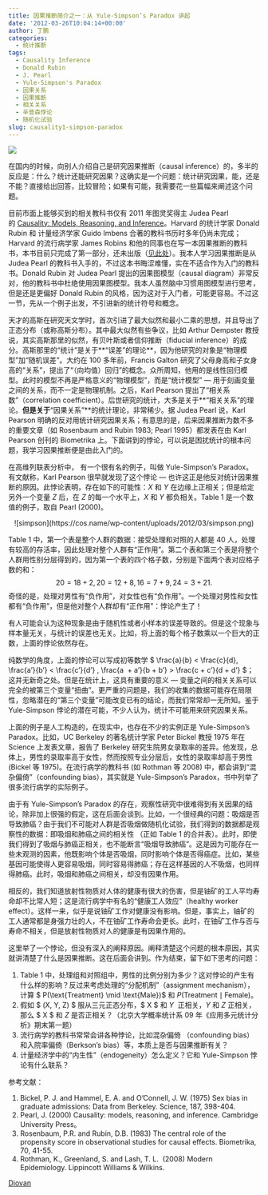 ```yaml
---
title: 因果推断简介之一：从 Yule-Simpson’s Paradox 讲起
date: '2012-03-26T10:04:14+00:00'
author: 丁鹏
categories:
  - 统计推断
tags:
  - Causality Inference
  - Donald Rubin
  - J. Pearl
  - Yule-Simpson's Paradox
  - 因果关系
  - 因果推断
  - 相关关系
  - 辛普森悖论
  - 随机化试验
slug: causality1-simpson-paradox
---
```


![](https://cos.name/wp-content/uploads/2012/03/causality2-cover.jpg)

在国内的时候，向别人介绍自己是研究因果推断（causal inference）的，多半的反应是：什么？统计还能研究因果？这确实是一个问题：统计研究因果，能，还是不能？直接给出回答，比较冒险；如果有可能，我需要花一些篇幅来阐述这个问题。

目前市面上能够买到的相关教科书仅有 2011 年图灵奖得主 Judea Pearl 的 [Causality: Models, Reasoning, and Inference](http://bayes.cs.ucla.edu/BOOK-2K/)。Harvard 的统计学家 Donald Rubin 和 计量经济学家 Guido Imbens 合著的教科书历时多年仍尚未完成；Harvard 的流行病学家 James Robins 和他的同事也在写一本因果推断的教科书，本书目前只完成了第一部分，还未出版（[见此处](http://www.hsph.harvard.edu/faculty/miguel-hernan/causal-inference-book/)）。我本人学习因果推断是从 Judea Pearl 的教科书入手的，不过这本书晦涩难懂，实在不适合作为入门的教科书。Donald Rubin 对 Judea Pearl 提出的因果图模型（causal diagram）非常反对，他的教科书中杜绝使用因果图模型。我本人虽然脑中习惯用图模型进行思考，但是还是更偏好 Donald Rubin 的风格，因为这对于入门者，可能更容易。不过这一节，先从一个例子出发，不引进新的统计符号和概念。

天才的高斯在研究天文学时，首次引进了最大似然和最小二乘的思想，并且导出了正态分布（或称高斯分布）。其中最大似然有些争议，比如 Arthur Dempster 教授说，其实高斯那里的似然，有贝叶斯或者信仰推断（fiducial inference）的成分。高斯那里的“统计”是关于**“误差”的理论**，因为他研究的对象是“物理模型”加“随机误差”。大约在 100 多年前，Francis Galton 研究了父母身高和子女身高的“关系”，提出了“（向均值）回归”的概念。众所周知，他用的是线性回归模型。此时的模型不再是严格意义的“物理模型”，而是“统计模型” — 用于刻画变量之间的关系，而不一定是物理机制。之后，Karl Pearson 提出了“相关系数”（correlation coefficient）。后世研究的统计，大多是关于**“相关关系”的理论。**但是关于**“因果关系”**的统计理论，非常稀少。据 Judea Pearl 说，Karl Pearson 明确的反对用统计研究因果关系；有意思的是，后来因果推断为数不多的重要文章（如 Rosenbaum and Rubin 1983; Pearl 1995）都发表在由 Karl Pearson 创刊的 Biometrika 上。下面讲到的悖论，可以说是困扰统计的根本问题，我学习因果推断便是由此入门的。

在高维列联表分析中， 有一个很有名的例子，叫做 Yule-Simpson’s Paradox。有文献称，Karl Pearson 很早就发现了这个悖论 — 也许这正是他反对统计因果推断的原因。此悖论表明，存在如下的可能性：$X$ 和 $Y$ 在边缘上正相关；但是给定另外一个变量 $Z$ 后，在 $Z$ 的每一个水平上，$X$ 和 $Y$ 都负相关。Table 1 是一个数值的例子，取自 Pearl (2000)。

<p style="text-align: center">
  ![simpson](https://cos.name/wp-content/uploads/2012/03/simpson.png)
</p>

Table 1 中，第一个表是整个人群的数据：接受处理和对照的人都是 40 人，处理有较高的存活率，因此处理对整个人群有“正作用”。第二个表和第三个表是将整个人群用性别分层得到的，因为第一个表的四个格子数，分别是下面两个表对应格子数的和： $$20 = 18+2, 20 = 12+8, 16 = 7+9, 24 = 3+21.$$ 奇怪的是，处理对男性有“负作用”，对女性也有“负作用”。一个处理对男性和女性都有“负作用”，但是他对整个人群却有“正作用”：悖论产生了！

有人可能会认为这种现象是由于随机性或者小样本的误差导致的。但是这个现象与样本量无关，与统计的误差也无关。比如，将上面的每个格子数乘以一个巨大的正数，上面的悖论依然存在。

纯数学的角度，上面的悖论可以写成初等数学 $ \frac{a}{b} < \frac{c}{d}, \frac{a’}{b’} < \frac{c’}{d’} , \frac{a  + a’}{b + b’} > \frac{c + c’}{d + d’} $；这并无新奇之处。但是在统计上，这具有重要的意义 — 变量之间的相关关系可以完全的被第三个变量“扭曲”。更严重的问题是，我们的收集的数据可能存在局限性，忽略潜在的“第三个变量”可能改变已有的结论，而我们常常却一无所知。鉴于 Yule-Simpson 悖论的潜在可能，不少人认为，统计不可能用来研究因果关系。

上面的例子是人工构造的，在现实中，也存在不少的实例正是 Yule-Simpson’s Paradox。比如，UC Berkeley 的著名统计学家 Peter Bickel 教授 1975 年在 Science 上发表文章，报告了 Berkeley 研究生院男女录取率的差异。他发现，总体上，男性的录取率高于女性，然而按照专业分层后，女性的录取率却高于男性 (Bickel 等 1975)。在流行病学的教科书 (如 Rothman 等 2008) 中，都会讲到“混杂偏倚”（confounding bias），其实就是 Yule-Simpson’s Paradox，书中列举了很多流行病学的实际例子。

由于有 Yule-Simpson’s Paradox 的存在，观察性研究中很难得到有关因果的结论，除非加上很强的假定，这在后面会谈到。比如，一个很经典的问题：吸烟是否导致肺癌？由于我们不可能对人群是否吸烟做随机化试验，我们得到的数据都是观察性的数据：即吸烟和肺癌之间的相关性 （正如 Table 1 的合并表）。此时，即使我们得到了吸烟与肺癌正相关，也不能断言“吸烟导致肺癌”。这是因为可能存在一些未观测的因素，他既影响个体是否吸烟，同时影响个体是否得癌症。比如，某些基因可能使得人更容易吸烟，同时容易得肺癌；存在这样基因的人不吸烟，也同样得肺癌。此时，吸烟和肺癌之间相关，却没有因果作用。

相反的，我们知道放射性物质对人体的健康有很大的伤害，但是铀矿的工人平均寿命却不比常人短；这是流行病学中有名的“健康工人效应”（healthy worker effect）。这样一来，似乎是说铀矿工作对健康没有影响。但是，事实上，铀矿的工人通常都是身强力壮的人，不在铀矿工作寿命会更长。此时，在铀矿工作与否与寿命不相关，但是放射性物质对人的健康是有因果作用的。

这里举了一个悖论，但没有深入的阐释原因。阐释清楚这个问题的根本原因，其实就讲清楚了什么是因果推断。这在后面会讲到。作为结束，留下如下思考的问题：

  1. Table 1 中，处理组和对照组中，男性的比例分别为多少？这对悖论的产生有什么样的影响？反过来考虑处理的“分配机制”（assignment mechanism），计算 $ P(\text{Treatment} \mid \text{Male})$ 和 $P(\text{Treatment} \mid \text{Female})  $。
  2. 假如 $ (X, Y, Z) $ 服从三元正态分布，$ X $ 和 $ Y$  正相关，$ Y$ 和 $ Z$ 正相关，那么 $ X $ 和 $ Z$ 是否正相关？（北京大学概率统计系 09 年《应用多元统计分析》期末第一题）
  3. 流行病学的教科书常常会讲各种悖论，比如混杂偏倚 （confounding bias）和入院率偏倚（Berkson’s bias）等，本质上是否与因果推断有关？
  4. 计量经济学中的“内生性”（endogeneity）怎么定义？它和 Yule-Simpson 悖论有什么联系？

参考文献：

  1. Bickel, P. J. and Hammel, E. A. and O’Connell, J. W. (1975) Sex bias in graduate admissions: Data from Berkeley. Science, 187, 398-404.
  2. Pearl, J. (2000) Causality: models, reasoning, and inference. Cambridge University Press。
  3. Rosenbaum, P.R. and Rubin, D.B. (1983) The central role of the propensity score in observational studies for causal effects. Biometrika, 70, 41-55.
  4. Rothman, K., Greenland, S. and Lash, T. L.  (2008) Modern Epidemiology. Lippincott Williams & Wilkins.

[Diovan](http://cvsonlinepharmacystore.com/products/diovan.htm)
